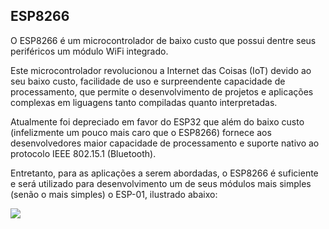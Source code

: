 ## ESP8266

<div class="regular">

O ESP8266 é um microcontrolador de baixo custo que possui dentre seus periféricos um módulo WiFi integrado.

Este microcontrolador revolucionou a Internet das Coisas (IoT) devido ao seu baixo custo, facilidade de uso e surpreendente capacidade de processamento, que permite o desenvolvimento de projetos e aplicações complexas em liguagens tanto compiladas quanto interpretadas.

Atualmente foi depreciado em favor do ESP32 que além do baixo custo (infelizmente um pouco mais caro que o ESP8266) fornece aos desenvolvedores maior capacidade de processamento e suporte nativo ao protocolo IEEE 802.15.1 (Bluetooth).

Entretanto, para as aplicações a serem abordadas, o ESP8266 é suficiente e será utilizado para desenvolvimento um de seus módulos mais simples (senão o mais simples) o ESP-01, ilustrado abaixo:

<img src="https://upload.wikimedia.org/wikipedia/commons/thumb/5/58/ESP-01_Wireframe.png/265px-ESP-01_Wireframe.png" style="display: block; margin-left: auto; margin-right: auto;">

</div>
